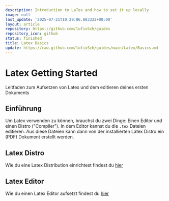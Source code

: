 ```yaml
---
description: Introduction to LaTex and how to set it up locally.
image: null
last_update: '2025-07-21T10:29:06.883332+00:00'
layout: article
repository: https://github.com/lufixSch/guides
repository_icon: github
status: finished
title: Latex Basics
update: https://raw.github.com/lufixSch/guides/main/Latex/Basics.md
---
```


# Latex Getting Started

Leitfaden zum Aufsetzen von Latex und dem editieren deines ersten Dokuments

## Einführung

Um Latex verwenden zu können, brauchst du zwei Dinge: Einen Editor und einen Distro ("Compiler"). In dem Editor kannst du die `.tex` Dateien editieren. Aus diese Dateien kann dann von der installierten Latex Distro ein (PDF) Dokument erstellt werden.

## Latex Distro

Wie du eine Latex Distribution einrichtest findest du [hier](https://github.com/lufixSch/guides/blob/main/distro)

## Latex Editor

Wie du einen Latex Editor aufsetzt findest du [hier](https://github.com/lufixSch/guides/blob/main/editor)
